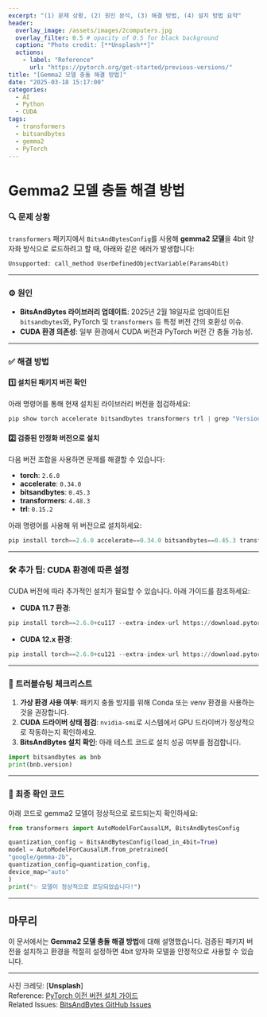 ```yaml
---
excerpt: "(1) 문제 상황, (2) 원인 분석, (3) 해결 방법, (4) 설치 방법 요약"
header:
  overlay_image: /assets/images/2computers.jpg
  overlay_filter: 0.5 # opacity of 0.5 for black background
  caption: "Photo credit: [**Unsplash**]"
  actions:
    - label: "Reference"
      url: "https://pytorch.org/get-started/previous-versions/"
title: "[Gemma2 모델 충돌 해결 방법]"
date: "2025-03-18 15:17:00"  
categories:
  - AI
  - Python
  - CUDA
tags:
  - transformers
  - bitsandbytes
  - gemma2
  - PyTorch
---
```


# Gemma2 모델 충돌 해결 방법

### 🔍 문제 상황
`transformers` 패키지에서 `BitsAndBytesConfig`를 사용해 **gemma2 모델**을 4bit 양자화 방식으로 로드하려고 할 때, 아래와 같은 에러가 발생합니다:
```python
Unsupported: call_method UserDefinedObjectVariable(Params4bit)
```

---

### ⚙️ 원인
- **BitsAndBytes 라이브러리 업데이트**: 2025년 2월 18일자로 업데이트된 `bitsandbytes`와, PyTorch 및 `transformers` 등 특정 버전 간의 호환성 이슈.
- **CUDA 환경 의존성**: 일부 환경에서 CUDA 버전과 PyTorch 버전 간 충돌 가능성.

---

### ✅ 해결 방법

#### 1️⃣ 설치된 패키지 버전 확인
아래 명령어를 통해 현재 설치된 라이브러리 버전을 점검하세요:
```python
pip show torch accelerate bitsandbytes transformers trl | grep "Version"
```

#### 2️⃣ 검증된 안정화 버전으로 설치
다음 버전 조합을 사용하면 문제를 해결할 수 있습니다:
- **torch**: `2.6.0`
- **accelerate**: `0.34.0`
- **bitsandbytes**: `0.45.3`
- **transformers**: `4.48.3`
- **trl**: `0.15.2`

아래 명령어를 사용해 위 버전으로 설치하세요:
```python
pip install torch==2.6.0 accelerate==0.34.0 bitsandbytes==0.45.3 transformers==4.48.3 trl==0.15.2
```

---

### 🛠️ 추가 팁: CUDA 환경에 따른 설정
CUDA 버전에 따라 추가적인 설치가 필요할 수 있습니다. 아래 가이드를 참조하세요:
- **CUDA 11.7 환경**:
```python
pip install torch==2.6.0+cu117 --extra-index-url https://download.pytorch.org/whl/cu117
```

- **CUDA 12.x 환경**:
```python
pip install torch==2.6.0+cu121 --extra-index-url https://download.pytorch.org/whl/cu121
```

---

### 🚨 트러블슈팅 체크리스트
1. **가상 환경 사용 여부**: 패키지 충돌 방지를 위해 Conda 또는 venv 환경을 사용하는 것을 권장합니다.
2. **CUDA 드라이버 상태 점검**: `nvidia-smi`로 시스템에서 GPU 드라이버가 정상적으로 작동하는지 확인하세요.
3. **BitsAndBytes 설치 확인**: 아래 테스트 코드로 설치 성공 여부를 점검합니다.
```python
import bitsandbytes as bnb
print(bnb.version)
```
---

### 📜 최종 확인 코드
아래 코드로 gemma2 모델이 정상적으로 로드되는지 확인하세요:
```python
from transformers import AutoModelForCausalLM, BitsAndBytesConfig

quantization_config = BitsAndBytesConfig(load_in_4bit=True)
model = AutoModelForCausalLM.from_pretrained(
"google/gemma-2b",
quantization_config=quantization_config,
device_map="auto"
)
print("✨ 모델이 정상적으로 로딩되었습니다!")
```

---

## 마무리
이 문서에서는 **Gemma2 모델 충돌 해결 방법**에 대해 설명했습니다. 검증된 패키지 버전을 설치하고 환경을 적절히 설정하면 4bit 양자화 모델을 안정적으로 사용할 수 있습니다.

---

사진 크레딧: [**Unsplash**]  
Reference: [PyTorch 이전 버전 설치 가이드](https://pytorch.org/get-started/previous-versions/)  
Related Issues: [BitsAndBytes GitHub Issues](https://github.com/TimDettmers/bitsandbytes/issues)
